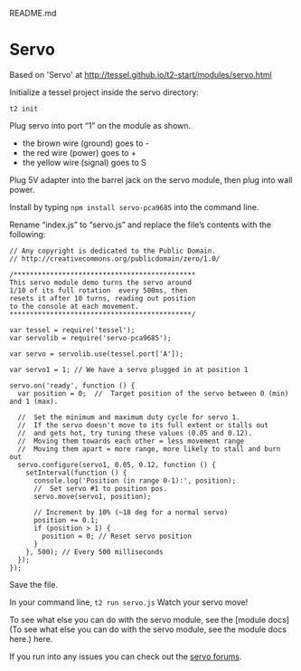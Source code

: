 README.md

# Servo

Based on 'Servo' at http://tessel.github.io/t2-start/modules/servo.html

Initialize a tessel project inside the servo directory:

```t2 init```

Plug servo into port “1” on the module as shown.

- the brown wire (ground) goes to -
- the red wire (power) goes to +
- the yellow wire (signal) goes to S

Plug 5V adapter into the barrel jack on the servo module, then plug into wall power.

Install by typing ```npm install servo-pca9685``` into the command line.

Rename “index.js” to “servo.js” and replace the file’s contents with the following:

```
// Any copyright is dedicated to the Public Domain.
// http://creativecommons.org/publicdomain/zero/1.0/

/*********************************************
This servo module demo turns the servo around
1/10 of its full rotation  every 500ms, then
resets it after 10 turns, reading out position
to the console at each movement.
*********************************************/

var tessel = require('tessel');
var servolib = require('servo-pca9685');

var servo = servolib.use(tessel.port['A']);

var servo1 = 1; // We have a servo plugged in at position 1

servo.on('ready', function () {
  var position = 0;  //  Target position of the servo between 0 (min) and 1 (max).

  //  Set the minimum and maximum duty cycle for servo 1.
  //  If the servo doesn't move to its full extent or stalls out
  //  and gets hot, try tuning these values (0.05 and 0.12).
  //  Moving them towards each other = less movement range
  //  Moving them apart = more range, more likely to stall and burn out
  servo.configure(servo1, 0.05, 0.12, function () {
    setInterval(function () {
      console.log('Position (in range 0-1):', position);
      //  Set servo #1 to position pos.
      servo.move(servo1, position);

      // Increment by 10% (~18 deg for a normal servo)
      position += 0.1;
      if (position > 1) {
        position = 0; // Reset servo position
      }
    }, 500); // Every 500 milliseconds
  });
});
```

Save the file.

In your command line, ```t2 run servo.js``` Watch your servo move!

To see what else you can do with the servo module, see the [module docs](To see what else you can do with the servo module, see the module docs here.) here.

If you run into any issues you can check out the [servo forums](https://forums.tessel.io/c/modules/servo).